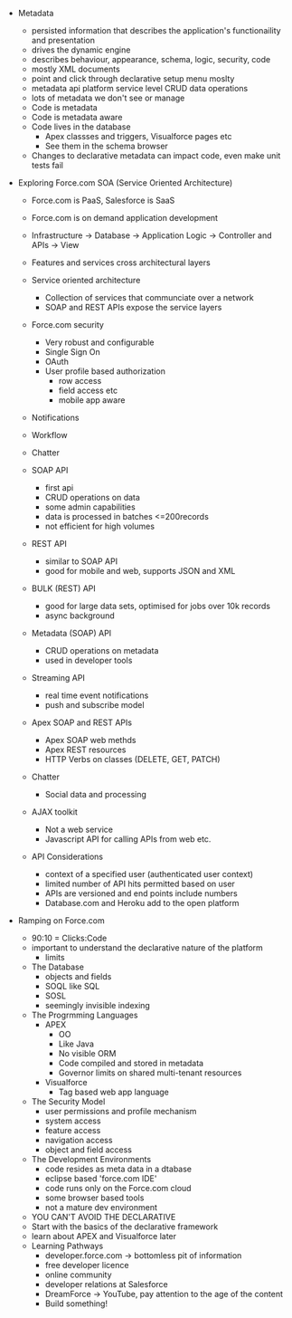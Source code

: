 * Metadata
  * persisted information that describes the application's functionaility and presentation
  * drives the dynamic engine
  * describes behaviour, appearance, schema, logic, security, code
  * mostly XML documents
  * point and click through declarative setup menu moslty
  * metadata api platform service level CRUD data operations
  * lots of metadata we don't see or manage
  * Code is metadata
  * Code is metadata aware
  * Code lives in the database
    * Apex classses and triggers, Visualforce pages etc
    * See them in the schema browser
  * Changes to declarative metadata can impact code, even make unit tests fail
  
* Exploring Force.com SOA (Service Oriented Architecture)
  * Force.com is PaaS, Salesforce is SaaS
  * Force.com is on demand application development
  * Infrastructure -> Database -> Application Logic -> Controller and APIs -> View
  * Features and services cross architectural layers
  * Service oriented architecture
    * Collection of services that communciate over a network
    * SOAP and REST APIs expose the service layers
  * Force.com security
    * Very robust and configurable
    * Single Sign On
    * OAuth
    * User profile based authorization
      * row access
      * field access etc
      * mobile app aware
  * Notifications
  * Workflow
  * Chatter
  
  * SOAP API
    * first api
    * CRUD operations on data
    * some admin capabilities
    * data is processed in batches <=200records
    * not efficient for high volumes
  * REST API
    * similar to SOAP API
    * good for mobile and web, supports JSON and XML
  * BULK (REST) API
    * good for large data sets, optimised for jobs over 10k records
    * async background
  * Metadata (SOAP) API
    * CRUD operations on metadata
    * used in developer tools
  * Streaming API
    * real time event notifications
    * push and subscribe model
  * Apex SOAP and REST APIs
    * Apex SOAP web methds
    * Apex REST resources
    * HTTP Verbs on classes (DELETE, GET, PATCH)
  * Chatter
    * Social data and processing
  * AJAX toolkit
    * Not a  web service
    * Javascript API for calling APIs from web etc.
  * API Considerations
    * context of a specified user (authenticated user context)
    * limited number of API hits permitted based on user
    * APIs are versioned and end points include numbers
    * Database.com and Heroku add to the open platform
    
* Ramping on Force.com
  * 90:10 = Clicks:Code
  * important to understand the declarative nature of the platform
    * limits
  * The Database
    * objects and fields
    * SOQL like SQL
    * SOSL
    * seemingly invisible indexing
  * The Progrmming Languages
    * APEX
      * OO
      * Like Java
      * No visible ORM
      * Code compiled and stored in metadata
      * Governor limits on shared multi-tenant resources
    * Visualforce
      * Tag based web app language
  * The Security Model
    * user permissions and profile mechanism
    * system access
    * feature access
    * navigation access
    * object and field access
  * The Development Environments
    * code resides as meta data in a dtabase
    * eclipse based 'force.com IDE'
    * code runs only on the Force.com cloud
    * some browser based tools
    * not a mature dev environment
  * YOU CAN'T AVOID THE DECLARATIVE 
  * Start with the basics of the declarative framework
  * learn about APEX and Visualforce later
  * Learning Pathways
    * developer.force.com -> bottomless pit of information
    * free developer licence
    * online community
    * developer relations at Salesforce
    * DreamForce -> YouTube, pay attention to the age of the content
    * Build something!
